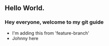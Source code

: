 ## Hello World.
### Hey everyone, welcome to my git guide

- I'm adding this from 'feature-branch'
- Johnny here
